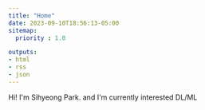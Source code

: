 ```yaml
---
title: "Home"
date: 2023-09-10T18:56:13-05:00
sitemap:
  priority : 1.0

outputs:
- html
- rss
- json
---
```

Hi! I'm Sihyeong Park. and I'm currently interested DL/ML
